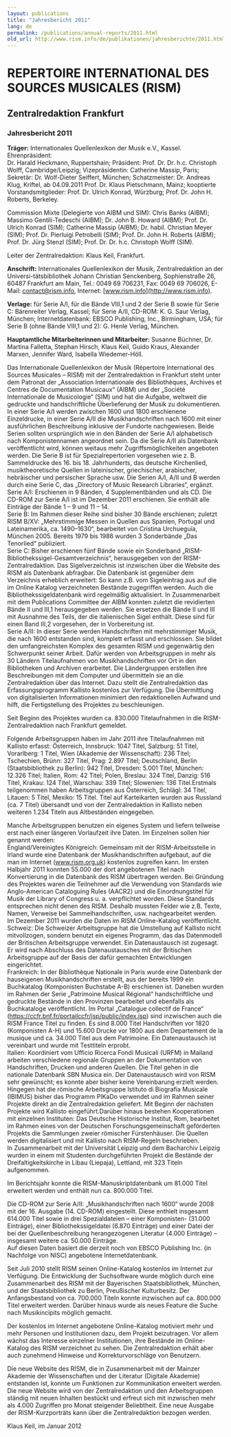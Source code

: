 ```yaml
---
layout: publications
title: "Jahresbericht 2011"
lang: de
permalink: /publications/annual-reports/2011.html
old_url: http://www.rism.info/de/publikationen/jahresberichte/2011.html
---
```


# REPERTOIRE INTERNATIONAL DES SOURCES MUSICALES (RISM)

## Zentralredaktion Frankfurt

### Jahresbericht 2011

**Träger:** Internationales Quellenlexikon der Musik e.V., Kassel. Ehrenpräsident:  
Dr. Harald Heckmann, Ruppertshain; Präsident: Prof. Dr. Dr. h.c. Christoph Wolff, Cambridge/Leipzig; Vizepräsidentin: Catherine Massip, Paris; Sekretär: Dr. Wolf-Dieter Seiffert, München; Schatzmeister: Dr. Andreas Klug, Kriftel, ab 04.09.2011 Prof. Dr. Klaus Pietschmann, Mainz; kooptierte Vorstandsmitglieder: Prof. Dr. Ulrich Konrad, Würzburg; Prof. Dr. John H. Roberts, Berkeley.

Commission Mixte (Delegierte von AIBM und SIM): Chris Banks (AIBM); Massimo Gentili-Tedeschi (AIBM); Dr. John B. Howard (AIBM); Prof. Dr. Ulrich Konrad (SIM); Catherine Massip (AIBM); Dr. habil. Christian Meyer (SIM); Prof. Dr. Pierluigi Petrobelli (SIM); Prof. Dr. John H. Roberts (AIBM); Prof. Dr. Jürg Stenzl (SIM); Prof. Dr. Dr. h.c. Christoph Wolff (SIM).

Leiter der Zentralredaktion: Klaus Keil, Frankfurt.

**Anschrift:** Internationales Quellenlexikon der Musik, Zentralredaktion an der Universi-tätsbibliothek Johann Christian Senckenberg, Sophienstraße 26, 60487 Frankfurt am Main, Tel.: 0049 69 706231, Fax: 0049 69 706026, E-Mail: contact@rism.info, Internet: [www.rism.info](http://www.rism.info).

**Verlage:** für Serie A/I, für die Bände VIII,1 und 2 der Serie B sowie für Serie C: Bären­reiter Verlag, Kassel; für Serie A/II, CD-ROM: K. G. Saur Verlag, München; Internetda­­tenbank: EBSCO Publishing, Inc., Birmingham, USA; für Serie B (ohne Bände VIII,1 und 2): G. Henle Verlag, München.

**Hauptamtliche Mitarbeiterinnen und Mitarbeiter:** Susanne Büchner, Dr. Martina Falletta, Stephan Hirsch, Klaus Keil, Guido Kraus, Alexander Marxen, Jennifer Ward, Isabella Wiedemer-Höll.

Das Internationale Quellenlexikon der Musik (Répertoire International des Sources Musicales – RISM) mit der Zentralredaktion in Frankfurt steht unter dem Patronat der „Association Internationale des Bibliothèques, Archives et Centres de Documentation Musicaux“ (AIBM) und der „Société Internationale de Musicologie“ (SIM) und hat die Aufgabe, weltweit die gedruckte und handschriftliche Überlieferung der Musik zu doku­mentieren. In einer Serie A/I werden zwischen 1600 und 1800 erschienene Einzeldrucke, in einer Serie A/II die Musikhandschriften nach 1600 mit einer ausführlichen Beschreibung inklusive der Fundorte nachgewiesen. Beide Serien sollten ursprünglich wie in den Bänden der Serie A/I alphabetisch nach Komponistennamen angeordnet sein. Da die Serie A/II als Datenbank veröffentlicht wird, können weitaus mehr Zugriffsmöglichkeiten angeboten werden. Die Serie B ist für Spezialrepertorien vorgesehen wie z. B. Sammeldrucke des 16. bis 18. Jahrhunderts, das deutsche Kirchenlied, musiktheoretische Quellen in lateinischer, griechischer, arabischer, hebräischer und persischer Sprache usw. Die Serien A/I, A/II und B werden durch eine Serie C, das „Directory of Music Research Libraries“, ergänzt.  
Serie A/I: Erschienen in 9 Bänden, 4 Supplementbänden und als CD. Die CD-ROM zur Serie A/I ist im Dezember 2011 erschienen. Sie enthält alle Einträge der Bände 1 – 9 und 11 – 14.  
Serie B: Im Rahmen dieser Reihe sind bisher 30 Bände erschienen; zuletzt RISM B/XV: „Mehrstimmige Messen in Quellen aus Spanien, Portugal und Lateinamerika, ca. 1490–1630“, bearbeitet von Cristina Urchueguía, München 2005. Bereits 1979 bis 1986 wurden 3 Sonderbände „Das Tenorlied“ publiziert.  
Serie C: Bisher erschienen fünf Bände sowie ein Sonderband „RISM-Bibliothekssigel-Gesamtverzeichnis“, herausgegeben von der RISM-Zentralredaktion. Das Sigelverzeichnis ist inzwischen über die Website des RISM als Datenbank abfragbar. Die Datenbank ist gegenüber dem Verzeichnis erheblich erweitert: So kann z.B. vom Sigeleintrag aus auf die im Online Katalog verzeichneten Bestände zugegriffen werden. Auch die Bibliothekssigeldatenbank wird regelmäßig aktualisiert. In Zusammenarbeit mit dem Publica­tions Committee der AIBM konnten zuletzt die revidierten Bände II und III,1 herausge­geben werden. Sie ersetzen die Bände II und III mit Ausnahme des Teils, der die italieni­schen Sigel enthält. Diese sind für einen Band III,2 vorgesehen, der in Vorbereitung ist.   
Serie A/II: In dieser Serie werden Handschriften mit mehrstimmiger Musik, die nach 1600 entstanden sind, komplett erfasst und erschlossen. Sie bildet den umfangreichsten Komplex des gesamten RISM und gegenwärtig den Schwerpunkt seiner Arbeit. Dafür werden von Arbeitsgruppen in mehr als 30 Ländern Titelaufnahmen von Musikhand­schriften vor Ort in den Bibliotheken und Archiven erarbeitet. Die Ländergruppen erstel­len ihre Beschreibungen mit dem Computer und übermitteln sie an die Zentralredaktion über das Internet. Dazu stellt die Zentralredaktion das Erfassungsprogramm Kallisto kostenlos zur Verfügung. Die Übermittlung von digitalisierten Informationen minimiert den redaktionellen Aufwand und hilft, die Fertigstellung des Projektes zu beschleunigen.

Seit Beginn des Projektes wurden ca. 830.000 Titelaufnahmen in die RISM-Zentral­redaktion nach Frankfurt gemeldet.

Folgende Arbeitsgruppen haben im Jahr 2011 ihre Titelaufnahmen mit Kallisto erfasst: Österreich, Innsbruck: 1047 Titel, Salzburg: 51 Titel, Vorarlberg: 1 Titel, Wien (Akademie der Wissenschaft): 236 Titel; Tschechien, Brünn: 327 Titel, Prag: 2.897 Titel; Deutschland, Berlin (Staatsbibliothek zu Berlin): 942 Titel, Dresden: 5.001 Titel, München: 12.326 Titel; Italien, Rom: 42 Titel; Polen, Breslau: 324 Titel, Danzig: 516 Titel, Krakau: 124 Titel, Warschau: 339 Titel; Slowenien: 136 Titel.Erstmals teilgenommen haben Arbeitsgruppen aus Österreich, Schlägl: 34 Titel, Litauen: 5 Titel, Mexiko: 15 Titel. Titel auf Karteikarten wurden aus Russland (ca. 7 Titel) übersandt und von der Zentralredaktion in Kallisto neben weiteren 1.234 Titeln aus Altbeständen eingegeben.

Manche Arbeitsgruppen benutzen ein eigenes System und liefern teilweise erst nach einer längeren Vorlaufzeit ihre Daten. Im Einzelnen sollen hier genannt werden:  
England/Vereinigtes Königreich: Gemeinsam mit der RISM-Arbeitsstelle in Irland wurde eine Datenbank der Musikhandschriften aufge­baut, auf die man im Internet (www.rism.org.uk) kostenlos zugreifen kann. Im ersten Halbjahr 2011 konnten 55.000 der dort angebotenen Titel nach Konvertierung in die Datenbank des RISM übertragen werden. Bei Gründung des Projektes waren die Teilnehmer auf die Verwendung von Standards wie Anglo-American Cataloguing Rules (AACR2) und die Einordnungstitel für Musik der Library of Congress u. a. verpflichtet worden. Diese Standards entsprechen nicht denen des RISM. Deshalb mussten Felder wie z.B. Texte, Namen, Verweise bei Sammelhandschriften, usw. nachgearbeitet werden. Im Dezember 2011 wurden die Daten im RISM Online-Katalog veröffentlicht.   
Schweiz: Die Schweizer Arbeitsgruppe hat die Umstellung auf Kallisto nicht mitvollzogen, sondern benutzt ein eigenes Programm, das das Datenmodell der Britischen Arbeitsgruppe verwendet. Ein Datenaustausch ist zugesagt. Er wird nach Abschluss des Datenaustausches mit der Britischen Arbeitsgruppe auf der Basis der dafür gemachten Entwicklungen eingerichtet.   
Frankreich: In der Bibliothèque Nationale in Paris wurde eine Datenbank der haus­eigenen Musikhandschriften erstellt, aus der bereits 1999 ein Buchkatalog (Komponisten Buchstabe A-B) erschienen ist. Daneben wurden im Rahmen der Serie „Patrimoine Musical Régional“ handschriftliche und gedruckte Bestände in den Provinzen bearbeitet und ebenfalls als Buchkataloge veröffentlicht. Im Portal „Catalogue collectif de France“ (https://ccfr.bnf.fr/portailccfr/jsp/public/index.jsp) sind inzwischen auch die RISM France Titel zu finden. Es sind 8.000 Titel Handschriften vor 1820 (Komponisten A-H) und 15.600 Drucke vor 1800 aus dem Departement de la musique und ca. 34.000 Titel aus dem Patrimoine. Ein Datenaustausch ist vereinbart und wurde mit Testtiteln erprobt.   
Italien: Koordiniert vom Ufficio Ricerca Fondi Musicali (URFM) in Mailand arbeiten verschiedene regionale Gruppen an der Dokumentation von Handschriften, Drucken und anderen Quellen. Die Titel gehen in die nationale Datenbank SBN Musica ein. Der Datenaustausch wird von RISM sehr gewünscht; es konnte aber bisher keine Vereinbarung erzielt werden. Hingegen hat die römische Arbeitsgruppe Istituto di Biografia Musicale (IBIMUS) bisher das Programm PIKaDo verwendet und im Rahmen seiner Projekte direkt an die Zentralredaktion geliefert. Mit Beginn der nächsten Projekte wird Kallisto eingeführt.Darüber hinaus bestehen Kooperationen mit einzelnen Instituten: Das Deutsche Historische Institut, Rom, bearbeitet im Rahmen eines von der Deutschen Forschungsgemeinschaft geförderten Projekts die Sammlungen zweier römischer Fürstenhäuser. Die Quellen werden digitalisiert und mit Kallisto nach RISM-Regeln beschrieben.  
In Zusammenarbeit mit der Universität Leipzig und dem Bacharchiv Leipzig wurden in einem mit Studenten durchgeführten Projekt die Bestände der Dreifaltigkeitskirche in Libau (Liepaja), Lettland, mit 323 Titeln aufgenommen.

Im Berichtsjahr konnte die RISM-Manuskriptdatenbank um 81.000 Titel erweitert werden und enthält nun ca. 800.000 Titel.

Die CD-ROM zur Serie A/II: „Musikhandschriften nach 1600“ wurde 2008 mit der 16. Ausgabe (14. CD-ROM) eingestellt. Diese enthielt insgesamt 614.000 Titel sowie in drei Spezialdateien – einer Komponisten- (31.000 Einträge), einer Bibliothekssigeldatei (6.870 Einträge) und einer Datei der bei der Quellenbeschreibung herangezogenen Literatur (4.000 Einträge) – insgesamt weitere ca. 50.000 Einträge.  
Auf diesen Daten basiert die derzeit noch von EBSCO Publishing Inc. (in Nachfolge von NISC) angebotene Internetdatenbank.

Seit Juli 2010 stellt RISM seinen Online-Katalog kostenlos im Internet zur Verfügung. Die Entwicklung der Suchsoftware wurde möglich durch eine Zusammenarbeit des RISM mit der Bayerischen Staatsbibliothek, München, und der Staatsbibliothek zu Berlin, Preußischer Kulturbesitz. Der Anfangsbestand von ca. 700.000 Titeln konnte inzwischen auf ca. 800.000 Titel erweitert werden. Darüber hinaus wurde als neues Feature die Suche nach Musikincipits möglich gemacht.

Der kostenlos im Internet angebotene Online-Katalog motiviert mehr und mehr Personen und Institutionen dazu, dem Projekt beizutragen. Vor allem wächst das Interesse einzelner Institutionen, ihre Bestände im Online-Katalog des RISM verzeichnet zu sehen. Die Zentralredaktion erhält aber auch zunehmend Hinweise und Korrekturvorschläge von Benutzern.

Die neue Website des RISM, die in Zusammenarbeit mit der Mainzer Akademie der Wissenschaften und der Literatur (Digitale Akademie) entstanden ist, konnte um Funktionen zur Kommunikation erweitert werden. Die neue Website wird von der Zentralredaktion und den Arbeitsgruppen ständig mit neuen Inhalten bestückt und erfreut sich mit inzwischen mehr als 4.000 Zugriffen pro Monat steigender Beliebtheit. Eine neue Ausgabe der RISM-Kurzporträts kann über die Zentralredaktion bezogen werden.

Klaus Keil, im Januar 2012
